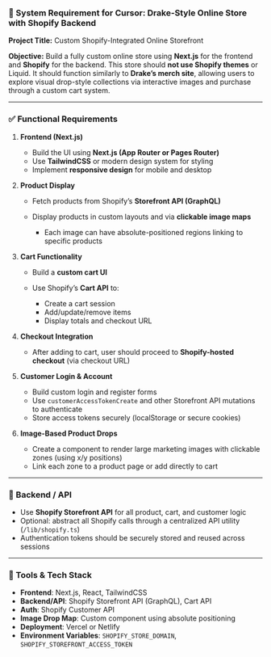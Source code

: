 ### 🧾 System Requirement for Cursor: Drake-Style Online Store with Shopify Backend

**Project Title:** Custom Shopify-Integrated Online Storefront

**Objective:**
Build a fully custom online store using **Next.js** for the frontend and **Shopify** for the backend. This store should **not use Shopify themes** or Liquid. It should function similarly to **Drake’s merch site**, allowing users to explore visual drop-style collections via interactive images and purchase through a custom cart system.

---

### ✅ Functional Requirements

1. **Frontend (Next.js)**

   * Build the UI using **Next.js (App Router or Pages Router)**
   * Use **TailwindCSS** or modern design system for styling
   * Implement **responsive design** for mobile and desktop

2. **Product Display**

   * Fetch products from Shopify’s **Storefront API (GraphQL)**
   * Display products in custom layouts and via **clickable image maps**

     * Each image can have absolute-positioned regions linking to specific products

3. **Cart Functionality**

   * Build a **custom cart UI**
   * Use Shopify’s **Cart API** to:

     * Create a cart session
     * Add/update/remove items
     * Display totals and checkout URL

4. **Checkout Integration**

   * After adding to cart, user should proceed to **Shopify-hosted checkout** (via checkout URL)

5. **Customer Login & Account**

   * Build custom login and register forms
   * Use `customerAccessTokenCreate` and other Storefront API mutations to authenticate
   * Store access tokens securely (localStorage or secure cookies)

6. **Image-Based Product Drops**

   * Create a component to render large marketing images with clickable zones (using x/y positions)
   * Link each zone to a product page or add directly to cart

---

### 🔐 Backend / API

* Use **Shopify Storefront API** for all product, cart, and customer logic
* Optional: abstract all Shopify calls through a centralized API utility (`/lib/shopify.ts`)
* Authentication tokens should be securely stored and reused across sessions

---

### 🧰 Tools & Tech Stack

* **Frontend**: Next.js, React, TailwindCSS
* **Backend/API**: Shopify Storefront API (GraphQL), Cart API
* **Auth**: Shopify Customer API
* **Image Drop Map**: Custom component using absolute positioning
* **Deployment**: Vercel or Netlify
* **Environment Variables**: `SHOPIFY_STORE_DOMAIN`, `SHOPIFY_STOREFRONT_ACCESS_TOKEN`

